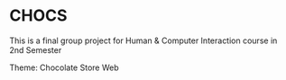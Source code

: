 # CHOCS

This is a final group project for Human & Computer Interaction course in 2nd Semester

Theme: Chocolate Store Web
